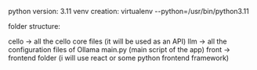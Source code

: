python version: 3.11
venv creation: virtualenv <venv-name> --python=/usr/bin/python3.11

folder structure:

cello -> all the cello core files (it will be used as an API)
llm -> all the configuration files of Ollama
main.py (main script of the app)
front -> frontend folder (i will use react or some python frontend framework)

